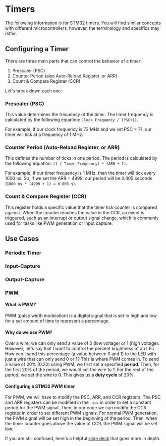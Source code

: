 # Timers

The following information is for STM32 timers. You will find similar concepts with different
microcontrollers; however, the terminology and specifics may differ.

## Configuring a Timer

There are three main parts that can control the behavior of a timer:

1. Prescaler (PSC)
2. Counter Period (also Auto-Reload Register, or ARR)
3. Count & Compare Register (CCR)

Let's break down each one:

### Prescaler (PSC)
This value determines the frequency of the timer. The timer frequency is calculated by the
following equation: `Clock Frequency / (PSC+1)`.

For example, if our clock frequency is 72 MHz and we set PSC = 71, our timer will tick at a
frequency of 1 MHz.

### Counter Period (Auto-Reload Register, or ARR)
This defines the number of ticks in one period. The period is calculated by the following equation:
`(1 / Timer Frequency) * (ARR + 1)`.

For example, if our timer frequency is 1 MHz, then the timer will tick every 1000 ns. So, if we
set the ARR = 4999, our period will be 0.005 seconds (`1000 ns * (4999 + 1) = 0.005 s`).

### Count & Compare Register (CCR)
This register holds a specific value that the timer tick counter is compared against. When the
counter reaches the value in the CCR, an event is triggered, such as an interrupt or output signal
change, which is commonly used for tasks like PWM generation or input capture.

## Use Cases

### Periodic Timer

### Input-Capture

### Output-Capture

### PWM

#### What is PWM?
PWM (pulse width modulation) is a digital signal that is set to high and low for a set amount of
time to represent a percentage.

#### Why do we use PWM?
Over a wire, we can only send a value of 0 (low voltage) or 1 (high voltage). However, let's say
that I want to control the percent brightness of an LED. How can I send this percentage (a value
between 0 and 1) to the LED with just a wire that can only send 0 or 1? This is where PWM comes
in. To send a value of 20% (0.20) using PWM, we first set a specified **period**. Then, for the
first 20% of the period, we would set the wire to 1. For the rest of the period, we set the wire to
0. This gives us a **duty cycle** of 20%.

#### Configuring a STM32 PWM timer
For PWM, we will have to modify the PSC, ARR, and CCR registers. The PSC and ARR registers can
be modified in the `.ioc` in order to set a constant period for the PWM signal. Then, in our code
we can modify the CCR register in order to set different PWM signals. For normal PWM generation,
the PWM signal will be set high in the beginning of the period. Then, when the timer counter goes
above the value of CCR, the PWM signal will be set low.

If you are still confused, here's a helpful [slide deck](https://docs.google.com/presentation/d/1eK4ROr9wMi3IOqEUcBABVkFSWsVM56jEgm_zoR2-wio/edit?usp=drive_link)
that goes more in depth. 





